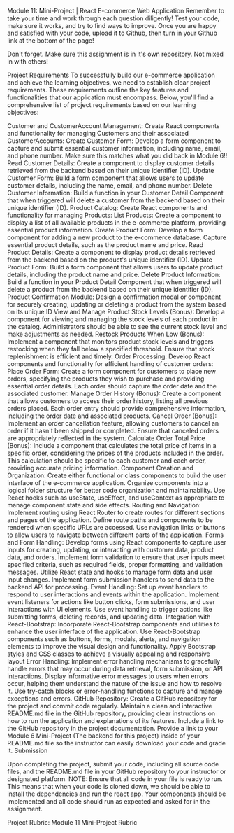 Module 11: Mini-Project | React E-commerce Web Application
Remember to take your time and work through each question diligently! Test your code, make sure it works, and try to find ways to improve. Once you are happy and satisfied with your code, upload it to Github, then turn in your Github link at the bottom of the page!

Don't forget. Make sure this assignment is in it's own repository. Not mixed in with others!

Project Requirements
To successfully build our e-commerce application and achieve the learning objectives, we need to establish clear project requirements. These requirements outline the key features and functionalities that our application must encompass. Below, you'll find a comprehensive list of project requirements based on our learning objectives:

Customer and CustomerAccount Management: Create React components and functionality for managing Customers and their associated CustomerAccounts:
Create Customer Form: Develop a form component to capture and submit essential customer information, including name, email, and phone number. Make sure this matches what you did back in Module 6!!
Read Customer Details: Create a component to display customer details retrieved from the backend based on their unique identifier (ID).
Update Customer Form: Build a form component that allows users to update customer details, including the name, email, and phone number.
Delete Customer Information: Build a function in your Customer Detail Component that when triggered will delete a customer from the backend based on their unique identifier (ID).
Product Catalog: Create React components and functionality for managing Products:
List Products: Create a component to display a list of all available products in the e-commerce platform, providing essential product information.
Create Product Form: Develop a form component for adding a new product to the e-commerce database. Capture essential product details, such as the product name and price.
Read Product Details: Create a component to display product details retrieved from the backend based on the product's unique identifier (ID).
Update Product Form: Build a form component that allows users to update product details, including the product name and price.
Delete Product Information: Build a function in your Product Detail Component that when triggered will delete a product from the backend based on their unique identifier (ID).
Product Confirmation Module: Design a confirmation modal or component for securely creating, updating or deleting a product from the system based on its unique ID
View and Manage Product Stock Levels (Bonus): Develop a component for viewing and managing the stock levels of each product in the catalog. Administrators should be able to see the current stock level and make adjustments as needed.
Restock Products When Low (Bonus): Implement a component that monitors product stock levels and triggers restocking when they fall below a specified threshold. Ensure that stock replenishment is efficient and timely.
Order Processing: Develop React components and functionality for efficient handling of customer orders:
Place Order Form: Create a form component for customers to place new orders, specifying the products they wish to purchase and providing essential order details. Each order should capture the order date and the associated customer.
Manage Order History (Bonus): Create a component that allows customers to access their order history, listing all previous orders placed. Each order entry should provide comprehensive information, including the order date and associated products.
Cancel Order (Bonus): Implement an order cancellation feature, allowing customers to cancel an order if it hasn't been shipped or completed. Ensure that canceled orders are appropriately reflected in the system.
Calculate Order Total Price (Bonus): Include a component that calculates the total price of items in a specific order, considering the prices of the products included in the order. This calculation should be specific to each customer and each order, providing accurate pricing information.
Component Creation and Organization:
Create either functional or class components to build the user interface of the e-commerce application.
Organize components into a logical folder structure for better code organization and maintainability.
Use React hooks such as useState, useEffect, and useContext as appropriate to manage component state and side effects.
Routing and Navigation:
Implement routing using React Router to create routes for different sections and pages of the application.
Define route paths and components to be rendered when specific URLs are accessed.
Use navigation links or buttons to allow users to navigate between different parts of the application.
Forms and Form Handling:
Develop forms using React components to capture user inputs for creating, updating, or interacting with customer data, product data, and orders.
Implement form validation to ensure that user inputs meet specified criteria, such as required fields, proper formatting, and validation messages.
Utilize React state and hooks to manage form data and user input changes.
Implement form submission handlers to send data to the backend API for processing.
Event Handling:
Set up event handlers to respond to user interactions and events within the application.
Implement event listeners for actions like button clicks, form submissions, and user interactions with UI elements.
Use event handling to trigger actions like submitting forms, deleting records, and updating data.
Integration with React-Bootstrap:
Incorporate React-Bootstrap components and utilities to enhance the user interface of the application.
Use React-Bootstrap components such as buttons, forms, modals, alerts, and navigation elements to improve the visual design and functionality.
Apply Bootstrap styles and CSS classes to achieve a visually appealing and responsive layout
Error Handling:
Implement error handling mechanisms to gracefully handle errors that may occur during data retrieval, form submission, or API interactions.
Display informative error messages to users when errors occur, helping them understand the nature of the issue and how to resolve it.
Use try-catch blocks or error-handling functions to capture and manage exceptions and errors.
GitHub Repository:
Create a GitHub repository for the project and commit code regularly.
Maintain a clean and interactive README.md file in the GitHub repository, providing clear instructions on how to run the application and explanations of its features.
Include a link to the GitHub repository in the project documentation.
Provide a link to your Module 6 Mini-Project (The backend for this project) inside of your README.md file so the instructor can easily download your code and grade it.
Submission

Upon completing the project, submit your code, including all source code files, and the README.md file in your GitHub repository to your instructor or designated platform.
NOTE: Ensure that all code in your file is ready to run. This means that when your code is cloned down, we should be able to install the dependencies and run the react app. Your components should be implemented and all code should run as expected and asked for in the assignment.

Project Rubric: Module 11 Mini-Project Rubric
